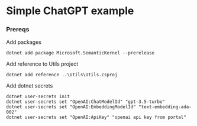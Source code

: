 # Simple ChatGPT example

### Prereqs


Add packages
```dotnetcli
dotnet add package Microsoft.SemanticKernel --prerelease
```

Add reference to Utils project
```dotnetcli
dotnet add reference ..\Utils\Utils.csproj
```

Add dotnet secrets
```dotnetcli
dotnet user-secrets init
dotnet user-secrets set "OpenAI:ChatModelId" "gpt-3.5-turbo"
dotnet user-secrets set "OpenAI:EmbeddingModelId" "text-embedding-ada-002"
dotnet user-secrets set "OpenAI:ApiKey" "openai api key from portal"
```